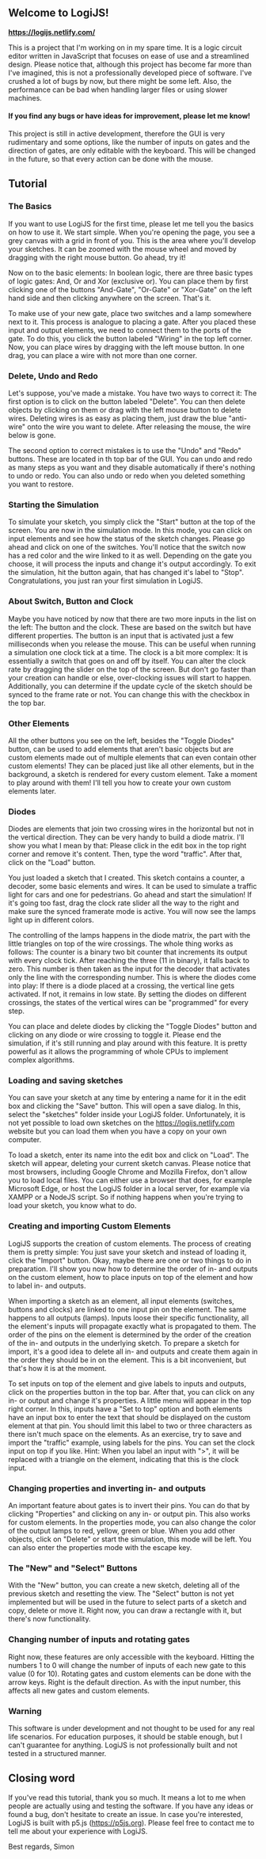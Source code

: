 ## Welcome to LogiJS!
**https://logijs.netlify.com/**

This is a project that I'm working on in my spare time. It is a logic circuit editor written in JavaScript that focuses on 
ease of use and a streamlined design. Please notice that, although this project has become far more than I've imagined,
this is not a professionally developed piece of software. I've crushed a lot of bugs by now, but there might be some left.
Also, the performance can be bad when handling larger files or using slower machines.
#### If you find any bugs or have ideas for improvement, please let me know!
This project is still in active development, therefore the GUI is very rudimentary and some options,
like the number of inputs on gates and the direction of gates, are only editable with the keyboard. This will be changed in the
future, so that every action can be done with the mouse.

## Tutorial
### The Basics
If you want to use LogiJS for the first time, please let me tell you the basics on how to use it. We start simple.
When you're opening the page, you see a grey canvas with a grid in front of you. This is the area where you'll develop
your sketches. It can be zoomed with the mouse wheel and moved by dragging with the right mouse button. Go ahead, try it!

Now on to the basic elements: In boolean logic, there are three basic types of logic gates: And, Or and Xor (exclusive or). 
You can place them by first clicking one of the buttons "And-Gate", "Or-Gate" or "Xor-Gate" on the left hand side and
then clicking anywhere on the screen. That's it. 

To make use of your new gate, place two switches and a lamp somewhere next to it. This process is analogue to placing a gate.
After you placed these input and output elements, we need to connect them to the ports of the gate. To do this, you click the
button labeled "Wiring" in the top left corner. Now, you can place wires by dragging with the left mouse button. In one drag,
you can place a wire with not more than one corner.
### Delete, Undo and Redo
Let's suppose, you've made a mistake. You have two ways to correct it: The first option is to click on the button labeled "Delete".
You can then delete objects by clicking on them or drag with the left mouse button to delete wires. Deleting wires is as easy
as placing them, just draw the blue "anti-wire" onto the wire you want to delete. After releasing the mouse, the wire below is gone.

The second option to correct mistakes is to use the "Undo" and "Redo" buttons. These are located in th top bar of the GUI.
You can undo and redo as many steps as you want and they disable automatically if there's nothing to undo or redo. You can
also undo or redo when you deleted something you want to restore.
### Starting the Simulation
To simulate your sketch, you simply click the "Start" button at the top of the screen. You are now in the simulation mode.
In this mode, you can click on input elements and see how the status of the sketch changes. Please go ahead and click on one
of the switches. You'll notice that the switch now has a red color and the wire linked to it as well. Depending on the gate you
choose, it will process the inputs and change it's output accordingly. To exit the simulation, hit the button again, that has changed
it's label to "Stop". Congratulations, you just ran your first simulation in LogiJS.
### About Switch, Button and Clock
Maybe you have noticed by now that there are two more inputs in the list on the left: The button and the clock. These are based on the
switch but have different properties. The button is an input that is activated just a few milliseconds when you release the mouse.
This can be useful when running a simulation one clock tick at a time. The clock is a bit more complex: It is essentially a switch
that goes on and off by itself. You can alter the clock rate by dragging the slider on the top of the screen. But don't go faster
than your creation can handle or else, over-clocking issues will start to happen. Additionally, you can determine if the update cycle
of the sketch should be synced to the frame rate or not. You can change this with the checkbox in the top bar.
### Other Elements
All the other buttons you see on the left, besides the "Toggle Diodes" button, can be used to add elements that aren't basic objects
but are custom elements made out of multiple elements that can even contain other custom elements! They can be placed just like
all other elements, but in the background, a sketch is rendered for every custom element. Take a moment to play around with them!
I'll tell you how to create your own custom elements later.
### Diodes
Diodes are elements that join two crossing wires in the horizontal but not in the vertical direction. They can be very handy to build
a diode matrix. I'll show you what I mean by that: Please click in the edit box in the top right corner and remove it's content.
Then, type the word "traffic". After that, click on the "Load" button.

You just loaded a sketch that I created. This sketch contains a counter, a decoder, some basic elements and wires. It can be used
to simulate a traffic light for cars and one for pedestrians. Go ahead and start the simulation! If it's going too fast, drag the 
clock rate slider all the way to the right and make sure the synced framerate mode is active. You will now see the lamps light up
in different colors.

The controlling of the lamps happens in the diode matrix, the part with the little triangles on top of the wire crossings.
The whole thing works as follows: The counter is a binary two bit counter that increments its output with every clock tick. 
After reaching the three (11 in binary), it falls back to zero. This number is then taken as the input for the decoder that
activates only the line with the corresponding number. This is where the diodes come into play: If there is a diode placed
at a crossing, the vertical line gets activated. If not, it remains in low state. By setting the diodes on different crossings,
the states of the vertical wires can be "programmed" for every step.

You can place and delete diodes by clicking the "Toggle Diodes" button and clicking on any diode or wire crossing to toggle it.
Please end the simulation, if it's still running and play around with this feature. It is pretty powerful as it allows the
programming of whole CPUs to implement complex algorithms.
### Loading and saving sketches
You can save your sketch at any time by entering a name for it in the edit box and clicking the "Save" button. This will open a save
dialog. In this, select the "sketches" folder inside your LogiJS folder. Unfortunately, it is not yet possible to load own sketches
on the https://logijs.netlify.com website but you can load them when you have a copy on your own computer.

To load a sketch, enter its name into the edit box and click on "Load". The sketch will appear, deleting your current sketch canvas. 
Please notice that most browsers, including Google Chrome and Mozilla Firefox, don't allow you to load local files. You can either
use a browser that does, for example Microsoft Edge, or host the LogiJS folder in a local server, for example via XAMPP
or a NodeJS script. So if nothing happens when you're trying to load your sketch, you know what to do.
### Creating and importing Custom Elements
LogiJS supports the creation of custom elements. The process of creating them is pretty simple: You just save your sketch and instead
of loading it, click the "Import" button. Okay, maybe there are one or two things to do in preparation. I'll show you now how to
determine the order of in- and outputs on the custom element, how to place inputs on top of the element and how to label
in- and outputs.

When importing a sketch as an element, all input elements (switches, buttons and clocks) are linked to one input pin on the element.
The same happens to all outputs (lamps). Inputs loose their specific functionality, all the element's inputs will propagate exactly
what is propagated to them. The order of the pins on the element is determined by the order of the creation of the in- and outputs
in the underlying sketch. To prepare a sketch for import, it's a good idea to delete all in- and outputs and create them again in the
order they should be in on the element. This is a bit inconvenient, but that's how it is at the moment.

To set inputs on top of the element and give labels to inputs and outputs, click on the properties button in the top bar.
After that, you can click on any in- or output and change it's properties. A little menu will appear in the top right corner.
In this, inputs have a "Set to top" option and both elements
have an input box to enter the text that should be displayed on the custom element at that pin. You should limit this label
to two or three characters as there isn't much space on the elements. As an exercise, try to save and import the "traffic" example, 
using labels for the pins. You can set the clock input on top if you like. Hint: When you label an input with ">", it will be
replaced with a triangle on the element, indicating that this is the clock input.
### Changing properties and inverting in- and outputs
An important feature about gates is to invert their pins. You can do that by clicking "Properties" and clicking on any in- or output
pin. This also works for custom elements. In the properties mode, you can also change the color of the output lamps to red, yellow,
green or blue. When you add other objects, click on "Delete" or start the simulation, this mode will be left. You can also enter the
properties mode with the escape key.
### The "New" and "Select" Buttons
With the "New" button, you can create a new sketch, deleting all of the previous sketch and resetting the view. The "Select" button
is not yet implemented but will be used in the future to select parts of a sketch and copy, delete or move it. Right now, you can
draw a rectangle with it, but there's now functionality.
### Changing number of inputs and rotating gates
Right now, these features are only accessible with the keyboard. Hitting the numbers 1 to 0 will change the number of inputs of each
new gate to this value (0 for 10). Rotating gates and custom elements can be done with the arrow keys. Right is the default direction.
As with the input number, this affects all new gates and custom elements.
### Warning
This software is under development and not thought to be used for any real life scenarios. For education purposes, it should be stable
enough, but I can't guarantee for anything. LogiJS is not professionally built and not tested in a structured manner.

## Closing word
If you've read this tutorial, thank you so much. It means a lot to me when people are actually using and testing the software.
If you have any ideas or found a bug, don't hesitate to create an issue. In case you're interested, LogiJS is built with p5.js
(https://p5js.org). Please feel free to contact me to tell me about your experience with LogiJS.

Best regards,
Simon
